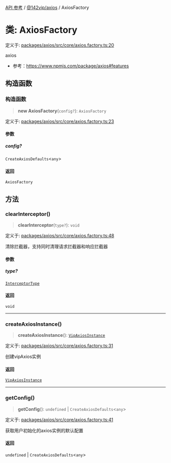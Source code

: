 [API 参考](../wiki/Home) / [@142vip/axios](../wiki/@142vip.axios) / AxiosFactory

# 类: AxiosFactory

定义于: [packages/axios/src/core/axios.factory.ts:20](https://github.com/142vip/core-x/blob/58a4aca72f73ebc92491a458c9b83754486dc296/packages/axios/src/core/axios.factory.ts#L20)

axios

* 参考：https://www.npmjs.com/package/axios#features

## 构造函数

### 构造函数

> **new AxiosFactory**(`config?`): `AxiosFactory`

定义于: [packages/axios/src/core/axios.factory.ts:23](https://github.com/142vip/core-x/blob/58a4aca72f73ebc92491a458c9b83754486dc296/packages/axios/src/core/axios.factory.ts#L23)

#### 参数

##### config?

`CreateAxiosDefaults`<`any`>

#### 返回

`AxiosFactory`

## 方法

### clearInterceptor()

> **clearInterceptor**(`type?`): `void`

定义于: [packages/axios/src/core/axios.factory.ts:48](https://github.com/142vip/core-x/blob/58a4aca72f73ebc92491a458c9b83754486dc296/packages/axios/src/core/axios.factory.ts#L48)

清除拦截器，支持同时清理请求拦截器和响应拦截器

#### 参数

##### type?

[`InterceptorType`](../wiki/@142vip.axios.%E6%9E%9A%E4%B8%BE.InterceptorType)

#### 返回

`void`

***

### createAxiosInstance()

> **createAxiosInstance**(): [`VipAxiosInstance`](../wiki/@142vip.axios.%E6%8E%A5%E5%8F%A3.VipAxiosInstance)

定义于: [packages/axios/src/core/axios.factory.ts:31](https://github.com/142vip/core-x/blob/58a4aca72f73ebc92491a458c9b83754486dc296/packages/axios/src/core/axios.factory.ts#L31)

创建vipAxios实例

#### 返回

[`VipAxiosInstance`](../wiki/@142vip.axios.%E6%8E%A5%E5%8F%A3.VipAxiosInstance)

***

### getConfig()

> **getConfig**(): `undefined` | `CreateAxiosDefaults`<`any`>

定义于: [packages/axios/src/core/axios.factory.ts:41](https://github.com/142vip/core-x/blob/58a4aca72f73ebc92491a458c9b83754486dc296/packages/axios/src/core/axios.factory.ts#L41)

获取用户初始化的axios实例的默认配置

#### 返回

`undefined` | `CreateAxiosDefaults`<`any`>
